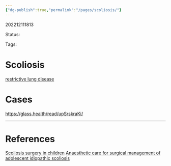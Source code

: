 ```yaml
---
{"dg-publish":true,"permalink":"/pages/scoliosis/"}
---
```



202212111813

Status: 

Tags: 

# Scoliosis
[restrictive lung disease](restrictive%20lung%20disease)




# Cases
https://glass.health/read/upSrskraKi/



___
# References
[Scoliosis surgery in children](../Reference%20notes/zotero/Entwistle.Patel2006.md)
[Anaesthetic care for surgical management of adolescent idiopathic scoliosis](../Reference%20notes/zotero/Young.etal2019.md)